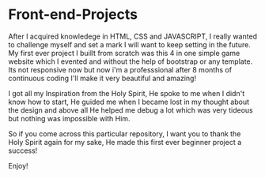 # Front-end-Projects
After I acquired knowledege in HTML, CSS and JAVASCRIPT, I really wanted to challenge myself and set a mark I will want to keep setting in the future. My first ever project I buillt from scratch was this 4 in one simple game website which I evented and without the help of bootstrap or any template. Its not responsive now but now i'm a professsional after 8 months of continuous coding I'll make it very beautiful and amazing!

I got all my Inspiration from the Holy Spirit, He spoke to me when I didn't know how to start, He guided me when I became lost in my thought about the design and above all He helped me debug a lot which was very tideous but nothing was impossible with Him. 

So if you come across this particular repository, I want you to thank the Holy Spirit again for my sake, He made this first ever beginner project a success! 

Enjoy!

